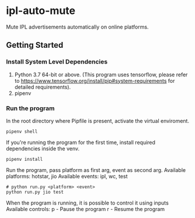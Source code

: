 # ipl-auto-mute
Mute IPL advertisements automatically on online platforms.

## Getting Started

### Install System Level Dependencies

 1. Python 3.7 64-bit or above. (This program uses tensorflow, please refer to https://www.tensorflow.org/install/pip#system-requirements for detailed requirements).
 2. pipenv

### Run the program
In the root directory where Pipfile is present, activate the virtual enviroment.
```
pipenv shell
```

If you're running the program for the first time, install required dependencies inside the venv.
```
pipenv install
```

Run the program, pass platform as first arg, event as second arg.
Available platforms: hotstar, jio
Available events: ipl, wc, test
```
# python run.py <platform> <event>
python run.py jio test
```

When the program is running, it is possible to control it using inputs
Available controls:
p - Pause the program
r - Resume the program
